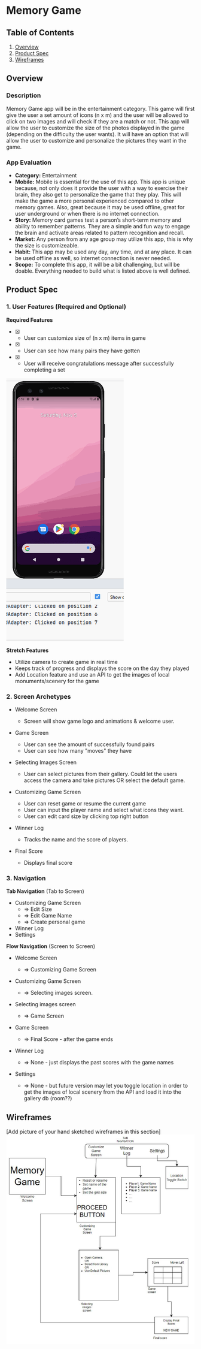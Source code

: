# Memory Game

## Table of Contents

1. [Overview](#Overview)
1. [Product Spec](#Product-Spec)
1. [Wireframes](#Wireframes)

## Overview

### Description

Memory Game app will be in the entertainment category. This game will first give the user a set amount of icons (n x m) and the user will be allowed to click on two images and will check if they are a match or not. This app will allow the user to customize the size of the photos displayed in the game (depending on the difficulty the user wants). It will have an option that will allow the user to customize and personalize the pictures they want in the game.

### App Evaluation

   - **Category:** Entertainment 
   - **Mobile:** Mobile is essential for the use of this app. This app is unique because, not only does it provide the user with a way to exercise their brain, they also get to personalize the game that they play. This will make the game a more personal experienced compared to other memory games. Also, great because it may be used offline, great for user underground or when there is no internet connection. 
   - **Story:** Memory card games test a person’s short-term memory and ability to remember patterns. They are a simple and fun way to engage the brain and activate areas related to pattern recognition and recall.
   - **Market:** Any person from any age group may utilize this app, this is why the size is customizeable. 
   - **Habit:** This app may be used any day, any time, and at any place. It can be used offline as well, so internet connection is never needed. 
   - **Scope:** To complete this app, it will be a bit challenging, but will be doable. Everything needed to build what is listed above is well defined.

## Product Spec

### 1. User Features (Required and Optional)

**Required Features**

- [X] * User can customize size of (n x m) items in game
- [X] * User can see how many pairs they have gotten
- [X] * User will receive congratulations message after successfully completing a set

<img src='memoryGameWeek1.gif' title='Video Walkthrough' width='' alt='Video Walkthrough' />

**Stretch Features**

* Utilize camera to create game in real time
* Keeps track of progress and displays the score on the day they played 
* Add Location feature and use an API to get the images of local monuments/scenery for the game


### 2. Screen Archetypes

- Welcome Screen
  - Screen will show game logo and animations & welcome user.
  
- Game Screen 
  - User can see the amount of successfully found pairs
  - User can see how many "moves" they have 


- Selecting Images Screen
    - User can select pictures from their gallery. Could let the users access the camera and take pictures OR select the default game.
- Customizing Game Screen
    - User can reset game or resume the current game
    - User can input the player name and select what icons they want. 
    - User can edit card size by clicking top right button
- Winner Log
    - Tracks the name and the score of players. 

- Final Score
    - Displays final score


### 3. Navigation

**Tab Navigation** (Tab to Screen)

* Customizing Game Screen
    - => Edit Size
    - => Edit Game Name 
    - => Create personal game
* Winner Log
* Settings

**Flow Navigation** (Screen to Screen)

- Welcome Screen
  - => Customizing Game Screen
  
- Customizing Game Screen
  - => Selecting images screen.

- Selecting images screen
  - => Game Screen

- Game Screen
  - => Final Score - after the game ends

- Winner Log
    - => None - just displays the past scores with the game names

- Settings
  - => None - but future version may let you toggle location in order to get the images of local scenery from the API and load it into the gallery db (room??)

 

  

## Wireframes

[Add picture of your hand sketched wireframes in this section]
<img src="MemoryGame.JPG" width=600>

